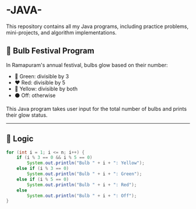 # -JAVA-
This repository contains all my Java programs, including practice problems, mini-projects, and algorithm implementations.

## 🌟 Bulb Festival Program

In Ramapuram's annual festival, bulbs glow based on their number:
- 💚 Green: divisible by 3
- ❤️ Red: divisible by 5
- 💛 Yellow: divisible by both
- ⚫ Off: otherwise

This Java program takes user input for the total number of bulbs and prints their glow status.

---

## 🧠 Logic

```java
for (int i = 1; i <= n; i++) {
    if (i % 3 == 0 && i % 5 == 0)
        System.out.println("Bulb " + i + ": Yellow");
    else if (i % 3 == 0)
        System.out.println("Bulb " + i + ": Green");
    else if (i % 5 == 0)
        System.out.println("Bulb " + i + ": Red");
    else
        System.out.println("Bulb " + i + ": Off");
}



